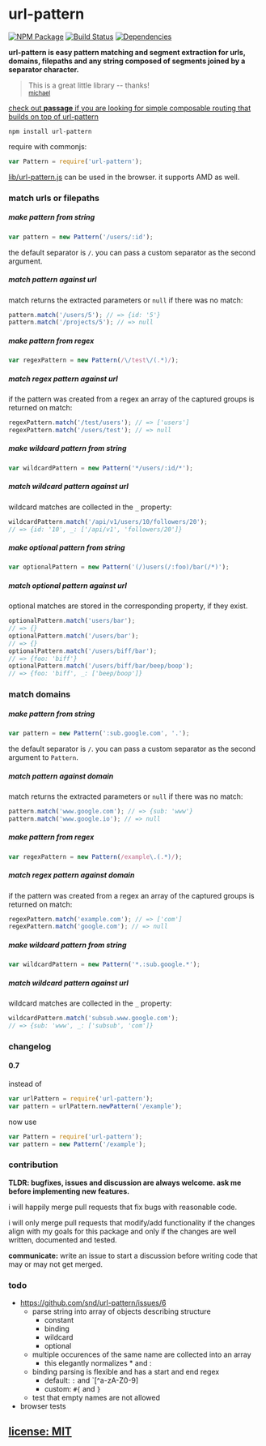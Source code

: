 # url-pattern

[![NPM Package](https://img.shields.io/npm/v/url-pattern.svg?style=flat)](https://www.npmjs.org/package/url-pattern)
[![Build Status](https://travis-ci.org/snd/url-pattern.svg?branch=master)](https://travis-ci.org/snd/url-pattern/branches)
[![Dependencies](https://david-dm.org/snd/url-pattern.svg)](https://david-dm.org/snd/url-pattern)

**url-pattern is easy pattern matching and segment extraction for
urls, domains, filepaths and any string composed of segments joined
by a separator character.**

> This is a great little library -- thanks!  
> <small>[michael](https://github.com/snd/url-pattern/pull/7)</small>

[check out **passage** if you are looking for simple composable routing that builds on top of url-pattern](https://github.com/snd/passage)

```
npm install url-pattern
```

require with commonjs:

```javascript
var Pattern = require('url-pattern');
```

[lib/url-pattern.js](lib/url-pattern.js) can be used in the browser.
it supports AMD as well.

### match urls or filepaths

##### make pattern from string

```javascript
var pattern = new Pattern('/users/:id');
```

the default separator is `/`. you can pass a custom separator
as the second argument.

##### match pattern against url

match returns the extracted parameters or `null` if there was no match:

```javascript
pattern.match('/users/5'); // => {id: '5'}
pattern.match('/projects/5'); // => null
```

##### make pattern from regex

```javascript
var regexPattern = new Pattern(/\/test\/(.*)/);
```

##### match regex pattern against url

if the pattern was created from a regex an array of the captured groups is returned on match:

```javascript
regexPattern.match('/test/users'); // => ['users']
regexPattern.match('/users/test'); // => null
```

##### make wildcard pattern from string

```javascript
var wildcardPattern = new Pattern('*/users/:id/*');
```

##### match wildcard pattern against url

wildcard matches are collected in the `_` property:

```javascript
wildcardPattern.match('/api/v1/users/10/followers/20');
// => {id: '10', _: ['/api/v1', 'followers/20']}
```

##### make optional pattern from string

```javascript
var optionalPattern = new Pattern('(/)users(/:foo)/bar(/*)');
```

##### match optional pattern against url

optional matches are stored in the corresponding property, if they exist.

```javascript
optionalPattern.match('users/bar');
// => {}
optionalPattern.match('/users/bar');
// => {}
optionalPattern.match('/users/biff/bar');
// => {foo: 'biff'}
optionalPattern.match('/users/biff/bar/beep/boop');
// => {foo: 'biff', _: ['beep/boop']}
```

### match domains

##### make pattern from string

```javascript
var pattern = new Pattern(':sub.google.com', '.');
```

the default separator is `/`. you can pass a custom separator
as the second argument to `Pattern`.

##### match pattern against domain

match returns the extracted parameters or `null` if there was no match:

```javascript
pattern.match('www.google.com'); // => {sub: 'www'}
pattern.match('www.google.io'); // => null
```

##### make pattern from regex

```javascript
var regexPattern = new Pattern(/example\.(.*)/);
```

##### match regex pattern against domain

if the pattern was created from a regex an array of the captured groups is returned on match:

```javascript
regexPattern.match('example.com'); // => ['com']
regexPattern.match('google.com'); // => null
```

##### make wildcard pattern from string

```javascript
var wildcardPattern = new Pattern('*.:sub.google.*');
```

##### match wildcard pattern against url

wildcard matches are collected in the `_` property:

```javascript
wildcardPattern.match('subsub.www.google.com');
// => {sub: 'www', _: ['subsub', 'com']}
```

### changelog

#### 0.7

instead of

``` js
var urlPattern = require('url-pattern');
var pattern = urlPattern.newPattern('/example');
```

now use

``` js
var Pattern = require('url-pattern');
var pattern = new Pattern('/example');
```
### contribution

**TLDR: bugfixes, issues and discussion are always welcome.
ask me before implementing new features.**

i will happily merge pull requests that fix bugs with reasonable code.

i will only merge pull requests that modify/add functionality
if the changes align with my goals for this package
and only if the changes are well written, documented and tested.

**communicate:** write an issue to start a discussion
before writing code that may or may not get merged.

### todo

- https://github.com/snd/url-pattern/issues/6
  - parse string into array of objects describing structure
    - constant
    - binding
    - wildcard
    - optional
  - multiple occurences of the same name are collected into an array
    - this elegantly normalizes * and :
  - binding parsing is flexible and has a start and end regex
    - default: `:` and `[^a-zA-Z0-9]
    - custom: `#{` and `}`
  - test that empty names are not allowed
- browser tests

## [license: MIT](LICENSE)
